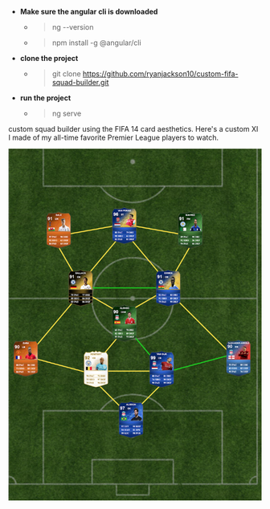 * **Make sure the angular cli is downloaded**
  * >ng --version
  * >npm install -g @angular/cli
* **clone the project**
  * >git clone https://github.com/ryanjackson10/custom-fifa-squad-builder.git
* **run the project**
  * >ng serve

custom squad builder using the FIFA 14 card aesthetics. Here's a custom XI I made of my all-time favorite Premier League players to watch.

![](src/assets/example.png)
